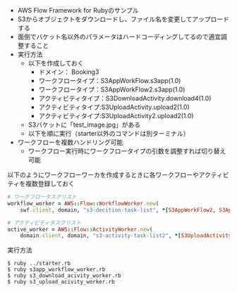 - AWS Flow Framework for Rubyのサンプル
- S3からオブジェクトをダウンロードし、ファイル名を変更してアップロードする
- 面倒でバケット名以外のパラメータはハードコーディングしてるので適宜調整すること
- 実行方法
    - 以下を作成しておく
        - ドメイン： Booking3
        - ワークフロータイプ：S3AppWorkFlow.s3app(1.0)
        - ワークフロータイプ：S3AppWorkFlow2.s3app(1.0)
        - アクティビティタイプ：S3DownloadActivity.download4(1.0)
        - アクティビティタイプ:S3UploadActivity.upload2(1.0)
        - アクティビティタイプ:S3UploadActivity2.upload2(1.0)
    - S3バケットに「test_image.jpg」がある
    - 以下を順に実行（starter以外のコマンドは別ターミナル）
- ワークフローを複数ハンドリング可能
    - ワークフロー実行時にワークフロータイプの引数を調整すれば切り替え可能

以下のようにワークフローワーカを作成するときに各ワークフローやアクティビティを複数登録しておく
```ruby
# ワークフロータスクリスト
workflow_worker = AWS::Flow::WorkflowWorker.new(
    swf.client, domain, "s3-decition-task-list", *[S3AppWorkFlow2, S3AppWorkFlow])
```

```ruby
# アクティビティタスクリスト
active_worker = AWS::Flow::ActivityWorker.new(
    domain.client, domain, "s3-activity-task-list2", *[S3UploadActivity, S3UploadActivity2] )
```


実行方法
```
$ ruby ../starter.rb
$ ruby s3app_workflow_worker.rb
$ ruby s3_download_acivity_worker.rb
$ ruby s3_upload_acivity_worker.rb
```


